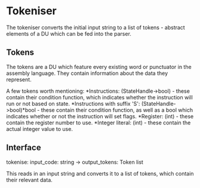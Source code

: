 ﻿# Tokeniser
The tokeniser converts the initial input string to a list of tokens - abstract elements of a DU which can be fed into the parser.

## Tokens
The tokens are a DU which feature every existing word or punctuator in the assembly language. They contain information about the data they represent.

A few tokens worth mentioning:
*Instructions: (StateHandle->bool) - these contain their condition function, which indicates whether the instruction will run or not based on state.
*Instructions with suffix 'S': (StateHandle->bool)*bool - these contain their condition function, as well as a bool which indicates whether or not the instruction will set flags.
*Register: (int) - these contain the register number to use.
*Integer literal: (int) - these contain the actual integer value to use.

## Interface
tokenise: input_code: string -> output_tokens: Token list

This reads in an input string and converts it to a list of tokens, which contain their relevant data.